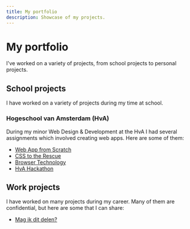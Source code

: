 ```yaml
---
title: My portfolio
description: Showcase of my projects.
---
```


# My portfolio

I've worked on a variety of projects, from school projects to personal projects.

## School projects

I have worked on a variety of projects during my time at school.

### Hogeschool van Amsterdam (HvA)

During my minor Web Design & Development at the HvA I had several assignments which involved creating web apps. Here are some of them:

- [Web App from Scratch](/projects/hva/wafs)
- [CSS to the Rescue](/projects/hva/css-to-the-rescue)
- [Browser Technology](/projects/hva/browser-technology)
- [HvA Hackathon](/projects/hva/hva-hackathon)

## Work projects

I have worked on many projects during my career. Many of them are confidential, but here are some that I can share:

- [Mag ik dit delen?](/projects/mag-ik-dit-delen)

